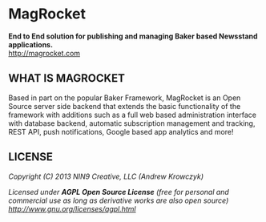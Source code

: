 MagRocket
=============

**End to End solution for publishing and managing Baker based Newsstand applications.**  
<http://magrocket.com>  


WHAT IS MAGROCKET
-----------------

Based in part on the popular Baker Framework, MagRocket is an Open Source server side backend that extends the basic functionality of the framework with additions such as a full web based administration interface with database backend, automatic subscription management and tracking, REST API, push notifications, Google based app analytics and more!

LICENSE
-------

  _Copyright (C) 2013 NIN9 Creative, LLC (Andrew Krowczyk)_
   
  _Licensed under **AGPL Open Source License** (free for personal and commercial use as long as derivative works are also open source)_
  _http://www.gnu.org/licenses/agpl.html_